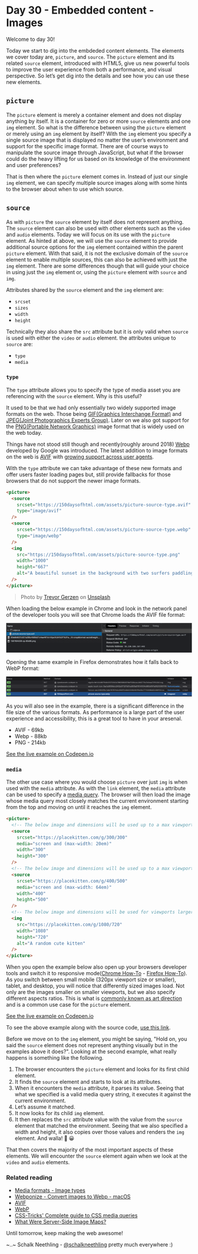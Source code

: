 # Day 30 - Embedded content - Images

Welcome to day 30!

Today we start to dig into the embdeded content elements. The elements we cover today are, `picture`, and `source`. The `picture` element and its related `source` element, introduced with HTML5, give us new powerful tools to improve the user experience from both a performance, and visual perspective. So let’s get dig into the details and see how you can use these new elements.

## `picture`

The `picture` element is merely a container element and does not display anything by itself. It is a container for zero or more `source` elements and one `img` element. So what is the difference between using the `picture` element or merely using an `img` element by itself? With the `img` element you specify a single source image that is displayed no matter the user’s environment and support for the specific image format. There are of course ways to manipulate the source image through JavaScript, but what if the browser could do the heavy lifting for us based on its knowledge of the environment and user preferences?

That is then where the `picture` element comes in. Instead of just our single `img` element, we can specify multiple source images along with some hints to the browser about when to use which source.

## `source`

As with `picture` the `source` element by itself does not represent anything. The `source` element can also be used with other elements such as the `video` and `audio` elements. Today we will focus on its use with the `picture` element. As hinted at above, we will use the `source` element to provide additional source options for the `img` element contained within the parent `picture` element. With that said, it is not the exclusive domain of the `source` element to enable multiple sources, this can also be achieved with just the `img` element. There are some differences though that will guide your choice in using just the `img` element or, using the `picture` element with `source` and `img`.

Attributes shared by the `source` element and the `img` element are:

- `srcset`
- `sizes`
- `width`
- `height`

Technically they also share the `src` attribute but it is only valid when `source` is used with either the `video` or `audio` element. the attributes unique to `source` are:

- `type`
- `media`

### `type`

The `type` attribute allows you to specify the type of media asset you are referencing with the `source` element. Why is this useful?

It used to be that we had only essentially two widely supported image formats on the web. Those being [GIF(Graphics Interchange Format)](https://en.wikipedia.org/wiki/GIF) and [JPEG(Joint Photographics Experts Group)](https://en.wikipedia.org/wiki/JPEG). Later on we also got support for the [PNG(Portable Network Graphics)](https://en.wikipedia.org/wiki/Portable_Network_Graphics) image format that is widely used on the web today.

Things have not stood still though and recently(roughly around 2018) [Webp](https://en.wikipedia.org/wiki/WebP) developed by Google was introduced. The latest addition to image formats on the web is [AVIF](<https://en.wikipedia.org/wiki/AV1#AV1_Image_File_Format_(AVIF)>) with [growing support across user agents](https://avif.io/).

With the `type` attribute we can take advantage of these new formats and offer users faster loading pages but, still provide fallbacks for those browsers that do not support the newer image formats.

```html
<picture>
  <source
    srcset="https://150daysofhtml.com/assets/picture-source-type.avif"
    type="image/avif"
  />
  <source
    srcset="https://150daysofhtml.com/assets/picture-source-type.webp"
    type="image/webp"
  />
  <img
    src="https://150daysofhtml.com/assets/picture-source-type.png"
    width="1000"
    height="667"
    alt="A beautiful sunset in the background with two surfers paddling into the surf in the foreground"
  />
</picture>
```

> Photo by [Trevor Gerzen](https://unsplash.com/@tgerz?utm_source=unsplash&utm_medium=referral&utm_content=creditCopyText) on [Unsplash](https://unsplash.com/s/photos/surfer?utm_source=unsplash&utm_medium=referral&utm_content=creditCopyText)

When loading the below example in Chrome and look in the network panel of the developer tools you will see that Chrome loads the AVIF file format:

![AVIF file format shown to load in Chrome devtools network panel](../assets/day30/chrome-avif.png)

Opening the same example in Firefox demonstrates how it falls back to WebP format:

![WebP file format shown to load in Firefox devtools network panel](../assets/day30/firefox-webp.png)

As you will also see in the example, there is a significant difference in the file size of the various formats. As performance is a large part of the user experience and accessibility, this is a great tool to have in your aresenal.

- AVIF - 69kb
- Webp - 88kb
- PNG - 214kb

[See the live example on Codepen.io](https://codepen.io/schalkneethling/pen/eYvZPgL)

### `media`

The other use case where you would choose `picture` over just `img` is when used with the `media` attribute. As with the `link` element, the `media` attribute can be used to specify a [media query](https://developer.mozilla.org/en-US/docs/Learn/CSS/CSS_layout/Media_queries). The browser will then load the image whose media query most closely matches the current environment starting from the top and moving on until it reaches the `img` element.

```html
<picture>
  <!-- The below image and dimensions will be used up to a max viewport width of ~320px -->
  <source
    srcset="https://placekitten.com/g/300/300"
    media="screen and (max-width: 20em)"
    width="300"
    height="300"
  />
  <!-- The below image and dimensions will be used up to a max viewport width of ~1024px -->
  <source
    srcset="https://placekitten.com/g/400/500"
    media="screen and (max-width: 64em)"
    width="400"
    height="500"
  />
  <!-- The below image and dimensions will be used for viewports larger than ~1024px -->
  <img
    src="https://placekitten.com/g/1080/720"
    width="1080"
    height="720"
    alt="A random cute kitten"
  />
</picture>
```

When you open the example below also open up your browsers developer tools and switch it to responsive mode([Chrome How-To](https://developer.chrome.com/docs/devtools/device-mode/) - [Firefox How-To](https://developer.mozilla.org/en-US/docs/Tools/Responsive_Design_Mode)). As you switch between small mobile (320px viewport size or smaller), tablet, and desktop, you will notice that differently sized images load. Not only are the images smaller on smaller viewports, but we also specify different aspects ratios. This is what is [commonly known as art direction](https://uxdesign.cc/how-art-direction-will-help-you-create-masterful-web-interfaces-cba8d3dab0d8) and is a common use case for the `picture` element.

[See the live example on Codepen.io](https://codepen.io/schalkneethling/full/ExWKOLg)

To see the above example along with the source code, [use this link](https://codepen.io/schalkneethling/pen/ExWKOLg).

Before we move on to the `img` element, you might be saying, "Hold on, you said the `source` element does not represent anything visually but in the examples above it does?". Looking at the second example, what really happens is something like the following.

1. The browser encounters the `picture` element and looks for its first child element.
2. It finds the `source` element and starts to look at its attributes.
3. When it encounters the `media` attribute, it parses its value. Seeing that what we specified is a valid media query string, it executes it against the current environment.
4. Let’s assume it matched.
5. It now looks for its child `img` element.
6. It then replaces the `src` attribute value with the value from the `source` element that matched the environment. Seeing that we also specified a width and height, it also copies over those values and renders the `img` element. And walla! 🎉 😀

That then covers the majority of the most important aspects of these elements. We will encounter the `source` element again when we look at the `video` and `audio` elements.

### Related reading

- [Media formats - Image types](https://developer.mozilla.org/en-US/docs/Web/Media/Formats/Image_types)
- [Webponize - Convert images to Webp - macOS](https://webponize.org/)
- [AVIF](https://avif.io/)
- [WebP](https://developers.google.com/speed/webp)
- [CSS-Tricks' Complete guide to CSS media queries](https://css-tricks.com/a-complete-guide-to-css-media-queries/)
- [What Were Server-Side Image Maps?](https://www.rickcarlino.com/2021/03/02/what-were-server-side-image-maps-html.html)

Until tomorrow, keep making the web awesome!

~..~ Schalk Neethling - [@schalkneethling](https://twitter.com/schalkneethling) pretty much everywhere :)
